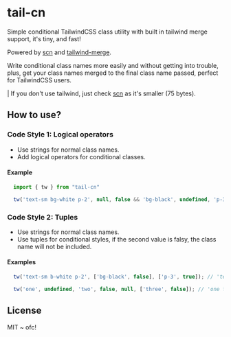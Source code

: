 # tail-cn

Simple conditional TailwindCSS class utility with built in tailwind merge support, it's tiny, and fast!

Powered by [scn](https://github.com/fayez-nazzal/scn) and [tailwind-merge](https://github.com/dcastil/tailwind-merge).

Write conditional class names more easily and without getting into trouble, plus, get your class names merged to the final class name passed, perfect for TailwindCSS users.

| If you don't use tailwind, just check [scn](https://github.com/fayez-nazzal/scn) as it's smaller (75 bytes).

## How to use?

### Code Style 1: Logical operators

- Use strings for normal class names.
- Add logical operators for conditional classes.

#### Example

```js
  import { tw } from "tail-cn"

  tw('text-sm bg-white p-2', null, false && 'bg-black', undefined, 'p-3'); // 'text-sm bg-white p-3'
```

### Code Style 2: Tuples

- Use strings for normal class names.
- Use tuples for conditional styles, if the second value is falsy, the class name will not be included.

#### Examples

```js
  tw('text-sm b-white p-2', ['bg-black', false], ['p-3', true]); // 'text-sm bg-white p-3'
```

```js
  tw('one', undefined, 'two', false, null, ['three', false]); // 'one two'
```

## License

MIT ~ ofc!
